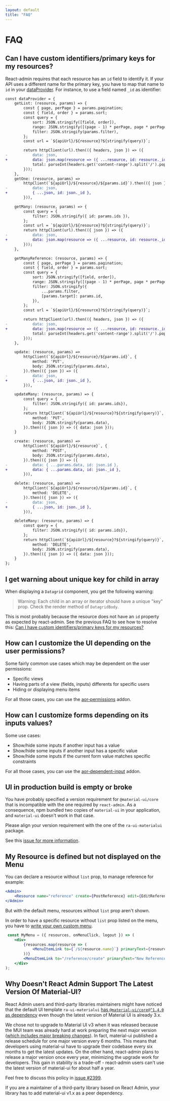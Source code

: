 ```yaml
---
layout: default
title: "FAQ"
---
```


# FAQ

## Can I have custom identifiers/primary keys for my resources?

React-admin requires that each resource has an `id` field to identify it. If your API uses a different name for the primary key, you have to map that name to `id` in your [dataProvider](./DataProviders.md). For instance, to use a field named `_id` as identifier:

```diff
const dataProvider = {
    getList: (resource, params) => {
        const { page, perPage } = params.pagination;
        const { field, order } = params.sort;
        const query = {
            sort: JSON.stringify([field, order]),
            range: JSON.stringify([(page - 1) * perPage, page * perPage - 1]),
            filter: JSON.stringify(params.filter),
        };
        const url = `${apiUrl}/${resource}?${stringify(query)}`;

        return httpClient(url).then(({ headers, json }) => ({
-           data: json,
+           data: json.map(resource => ({ ...resource, id: resource._id }) ),
            total: parseInt(headers.get('content-range').split('/').pop(), 10),
        }));
    },
    getOne: (resource, params) =>
        httpClient(`${apiUrl}/${resource}/${params.id}`).then(({ json }) => ({
-           data: json,
+           { ...json, id: json._id },
        })),

    getMany: (resource, params) => {
        const query = {
            filter: JSON.stringify({ id: params.ids }),
        };
        const url = `${apiUrl}/${resource}?${stringify(query)}`;
        return httpClient(url).then(({ json }) => ({ 
-           data: json,
+           data: json.map(resource => ({ ...resource, id: resource._id }) ),
        }));
    },

    getManyReference: (resource, params) => {
        const { page, perPage } = params.pagination;
        const { field, order } = params.sort;
        const query = {
            sort: JSON.stringify([field, order]),
            range: JSON.stringify([(page - 1) * perPage, page * perPage - 1]),
            filter: JSON.stringify({
                ...params.filter,
                [params.target]: params.id,
            }),
        };
        const url = `${apiUrl}/${resource}?${stringify(query)}`;

        return httpClient(url).then(({ headers, json }) => ({
-           data: json,
+           data: json.map(resource => ({ ...resource, id: resource._id }) ),
            total: parseInt(headers.get('content-range').split('/').pop(), 10),
        }));
    },

    update: (resource, params) =>
        httpClient(`${apiUrl}/${resource}/${params.id}`, {
            method: 'PUT',
            body: JSON.stringify(params.data),
        }).then(({ json }) => ({ 
-           data: json,
+           { ...json, id: json._id },
        })),

    updateMany: (resource, params) => {
        const query = {
            filter: JSON.stringify({ id: params.ids}),
        };
        return httpClient(`${apiUrl}/${resource}?${stringify(query)}`, {
            method: 'PUT',
            body: JSON.stringify(params.data),
        }).then(({ json }) => ({ data: json }));
    }

    create: (resource, params) =>
        httpClient(`${apiUrl}/${resource}`, {
            method: 'POST',
            body: JSON.stringify(params.data),
        }).then(({ json }) => ({
-           data: { ...params.data, id: json.id },
+           data: { ...params.data, id: json._id },
        })),

    delete: (resource, params) =>
        httpClient(`${apiUrl}/${resource}/${params.id}`, {
            method: 'DELETE',
        }).then(({ json }) => ({ 
-           data: json,
+           { ...json, id: json._id },
        })),

    deleteMany: (resource, params) => {
        const query = {
            filter: JSON.stringify({ id: params.ids}),
        };
        return httpClient(`${apiUrl}/${resource}?${stringify(query)}`, {
            method: 'DELETE',
            body: JSON.stringify(params.data),
        }).then(({ json }) => ({ data: json }));
    }
};
```

## I get warning about unique key for child in array

When displaying a `Datagrid` component, you get the following warning:

> Warning: Each child in an array or iterator should have a unique "key" prop.
> Check the render method of `DatagridBody`.

This is most probably because the resource does not have an `id` property as expected by react-admin. See the previous FAQ to see how to resolve this: [Can I have custom identifiers/primary keys for my resources?](#can-i-have-custom-identifiersprimary-keys-for-my-resources)

## How can I customize the UI depending on the user permissions?

Some fairly common use cases which may be dependent on the user permissions:

- Specific views
- Having parts of a view (fields, inputs) differents for specific users
- Hiding or displaying menu items

For all those cases, you can use the [aor-permissions](https://github.com/marmelab/aor-permissions) addon.

## How can I customize forms depending on its inputs values?

Some use cases:

- Show/hide some inputs if another input has a value
- Show/hide some inputs if another input has a specific value
- Show/hide some inputs if the current form value matches specific constraints

For all those cases, you can use the [aor-dependent-input](https://github.com/marmelab/aor-dependent-input) addon.

## UI in production build is empty or broke

You have probably specified a version requirement for `@material-ui/core` that is incompatible with the one required by `react-admin`. As a consequence, npm bundled two copies of `material-ui` in your application, and `material-ui` doesn't work in that case.

Please align your version requirement with the one of the `ra-ui-materialui` package.

See this [issue for more information](https://github.com/marmelab/react-admin/issues/1782).

## My Resource is defined but not displayed on the Menu

You can declare a resource without `list` prop, to manage reference for example:

```jsx
<Admin>
    <Resource name="reference" create={PostReference} edit={EditReference} />
</Admin>
```

But with the default menu, resources without `list` prop aren't shown.

In order to have a specific resource without `list` prop listed on the menu, you have to [write your own custom menu](./Theming.md#using-a-custom-menu).

```jsx
 const MyMenu = ({ resources, onMenuClick, logout }) => (
    <div>
        {resources.map(resource => (
            <MenuItemLink to={`/${resource.name}`} primaryText={resource.name} onClick={onMenuClick} />
        ))}
        <MenuItemLink to="/reference/create" primaryText="New Reference" onClick={onMenuClick} />
    </div>
);
```

## Why Doesn't React Admin Support The Latest Version Of Material-UI?

React Admin users and third-party libraries maintainers might have noticed that the default UI template `ra-ui-materialui` [has `@material-ui/core@^1.4.0` as dependency](https://github.com/marmelab/react-admin/blob/ae45a2509b391a6ea81cdf9c248ff9d28364b6e1/packages/ra-ui-materialui/package.json#L44) even though the latest version of Material UI is already 3.x.

We chose not to upgrade to Material UI v3 when it was released because the MUI team was already hard at work preparing the next major version ([which includes major breaking changes](https://github.com/mui-org/material-ui/issues/13663)). In fact, material-ui published a release schedule for one major version every 6 months. This means that developers using material-ui have to upgrade their codebase every six months to get the latest updates. On the other hand, react-admin plans to release a major version once every year, minimizing the upgrade work for developers. This gain in stability is a trade-off - react-admin users can't use the latest version of material-ui for about half a year.

Feel free to discuss this policy in [issue #2399](https://github.com/marmelab/react-admin/issues/2399).

If you are a maintainer of a third-party library based on React Admin, your library has to add material-ui v1.x as a peer dependency.
